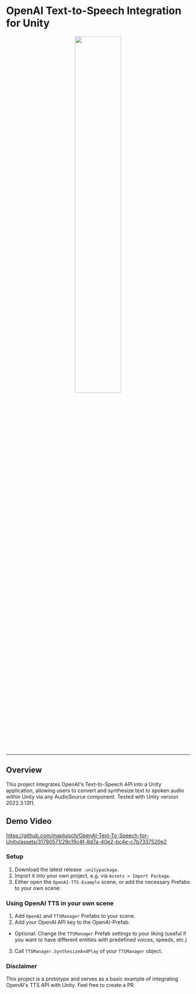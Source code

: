 # OpenAI Text-to-Speech Integration for Unity

<p align="center">
  <img src="https://github.com/mapluisch/OpenAI-Text-To-Speech-for-Unity/assets/31780571/2ef89071-cfe7-4944-8ba0-cb447220cce8" width="50%" />
</p>


---

## Overview
This project integrates OpenAI's Text-to-Speech API into a Unity application, allowing users to convert and synthesize text to spoken audio within Unity via any AudioSource component.
Tested with Unity version 2022.3.13f1.

## Demo Video
https://github.com/mapluisch/OpenAI-Text-To-Speech-for-Unity/assets/31780571/29c19c4f-8d7a-40e2-bc4e-c7b7337520e2

### Setup
1. Download the latest release `.unitypackage`.
2. Import it into your own project, e.g. via `Assets > Import Package`.
3. Either open the `OpenAI-TTS-Example` scene, or add the necessary Prefabs to your own scene:

### Using OpenAI TTS in your own scene
1. Add `OpenAI` and `TTSManager` Prefabs to your scene.
2. Add your OpenAI API key to the OpenAI-Prefab.
- Optional: Change the `TTSManager` Prefab settings to your liking (useful if you want to have different entities with predefined voices, speeds, etc.)
3. Call `TTSManager.SynthesizeAndPlay` of your `TTSManager` object.

### Disclaimer
This project is a prototype and serves as a basic example of integrating OpenAI's TTS API with Unity. Feel free to create a PR.
